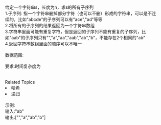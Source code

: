 <div>  给定一个字符串s，长度为n，求s的所有子序列 </div> <div>  1.子序列: <span>指一个字符串删掉部分字符（也可以不删）形成的字符串，可以</span>是不连续的，比如&quot;abcde&quot;的子序列可以有&quot;ace&quot;,&quot;ad&quot;等等 </div> <div>  2.将所有的子序列的结果返回为一个字符串数组 </div> <div>  3.字符串里面可能有重复字符，但是返回的子序列不能有重复的子序列，比如&quot;aab&quot;的子序列只有&quot;&quot;,&quot;a&quot;,&quot;aa&quot;,&quot;aab&quot;,&quot;ab&quot;,&quot;b&quot;，不能存在2个相同的&quot;ab&quot; </div> <div>  4.<span>返回字符串数组里面的顺序可以不唯一</span>  </div> <div>  <br> </div> <div>  数据范围: </div> <div>  <img alt="" src="https://www.nowcoder.com/equation?tex=0%3C%3Ds.length%3C%3D16"><br> </div> <div>  <br> </div> <div>  要求:时间复杂度为<img alt="" src="https://www.nowcoder.com/equation?tex=O(2%5En)">  </div> <div>  <br> </div><div><br></div><div><div>Related Topics</div><div><li>哈希</li><li>递归</li></div></div><br>示例:<br>输入:"ab"<br>输出:["","a","ab","b"]
<br>